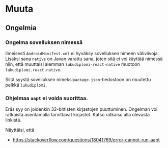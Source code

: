 # Muuta

## Ongelmia

### Ongelma sovelluksen nimessä

Ilmeisesti `AndroidManifest.xml` ei hyväksy sovelluksen nimeen väliviivoja. Lisäksi sana `native` on Javan varattu sana, joten sitä ei voi käyttää nimessä niin, että muuttaisi aiemman `lukudiplomi-react-native` muotoon `lukudiplomi.react.native`.

Siitä syystä sovelluksen nimeksi`package.json`-tiedostoon on muutettu pelkkä `lukudiplomi`.

### Ohjelmaa `aapt` ei voida suorittaa.

Eräs syy on joidenkin 32-bittisten kirjastojen puuttuminen. Ongelman voi ratkaista asentamalla tarvittavat kirjastot. Katso ratkaisu alla olevasta linkistä.

Näyttäisi, että 

- https://stackoverflow.com/questions/18041769/error-cannot-run-aapt
